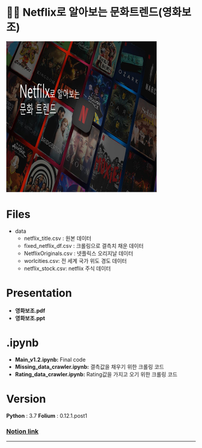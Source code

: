 # 👩‍💻 Netflix로 알아보는 문화트렌드(영화보조)

<img src = './image/netflix.png' width ="400" height = "400">

# Files 
- data
  - netflix_title.csv : 원본 데이터
  - fixed_netflix_df.csv : 크롤링으로 결측치 채운 데이터 
  - NetflixOriginals.csv : 넷플릭스 오리지날 데이터 
  - worlcities.csv: 전 세계 국가 위도 경도 데이터
  - netflix_stock.csv: netflix 주식 데이터

# Presentation
- __영화보조.pdf__
- __영화보조.ppt__

# .ipynb
- __Main_v1.2.ipynb:__ Final code
- __Missing_data_crawler.ipynb:__ 결측값을 채우기 위한 크롤링 코드
- __Rating_data_crawler.ipynb:__ Rating값을 가지고 오기 위한 크롤링 코드



# Version
__Python__ : 3.7
__Folium__ :  0.12.1.post1

### [Notion link](https://plucky-sugar-0a5.notion.site/Datathon-9-936289990e38465b9baa064cae6b6fba)

___



